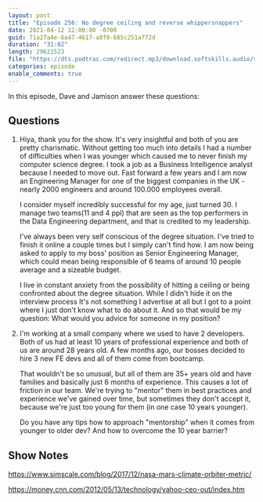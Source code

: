 ```yaml
---
layout: post
title: "Episode 256: No degree ceiling and reverse whippersnappers"
date: 2021-04-12 12:00:00 -0700
guid: 71a27a4e-6a47-4617-a8f0-665c251a772d
duration: "31:02"
length: 29621523
file: "https://dts.podtrac.com/redirect.mp3/download.softskills.audio/sse-256.mp3"
categories: episode
enable_comments: true
---
```


In this episode, Dave and Jamison answer these questions:

## Questions

1. Hiya, thank you for the show. It's very insightful and both of you are pretty charismatic. Without getting too much into details I had a number of difficulties when I was younger which caused me to never finish my computer science degree. I took a job as a Business Intelligence analyst because I needed to move out. Fast forward a few years and I am now an Engineering Manager for one of the biggest companies in the UK - nearly 2000 engineers and around 100.000 employees overall.
   
   I consider myself incredibly successful for my age, just turned 30. I manage two teams(11 and 4 ppl) that are seen as the top performers in the Data Engineering department, and that is credited to my leadership.
   
   I've always been very self conscious of the degree situation. I've tried to finish it online a couple times but I simply can't find how. I am now being asked to apply to my boss' position as Senior Engineering Manager, which could mean being responsible of 6 teams of around 10 people average and a sizeable budget.
   
   I live in constant anxiety from the possibility of hitting a ceiling or being confronted about the degree situation. While I didn't hide it on the interview process It's not something I advertise at all but I got to a point where I just don't know what to do about it. And so that would be my question: What would you advice for someone in my position?


2. I'm working at a small company where we used to have 2 developers. Both of us had at least 10 years of professional experience and both of us are around 28 years old. A few months ago, our bosses decided to hire 3 new FE devs and all of them come from bootcamp.
   
   That wouldn't be so unusual, but all of them are 35+ years old and have families and basically just 6 months of experience. This causes a lot of friction in our team. We're trying to "mentor" them in best practices and experience we've gained over time, but sometimes they don't accept it, because we're just too young for them (in one case 10 years younger).
   
   Do you have any tips how to approach "mentorship" when it comes from younger to older dev? And how to overcome the 10 year barrier?


## Show Notes
https://www.simscale.com/blog/2017/12/nasa-mars-climate-orbiter-metric/

https://money.cnn.com/2012/05/13/technology/yahoo-ceo-out/index.htm
